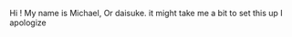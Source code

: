Hi ! My name is Michael, Or daisuke. it might take me a bit to set this up I apologize 
<!---
Ikilledmybrotherin1983/Ikilledmybrotherin1983 is a ✨ special ✨ repository because its `README.md` (this file) appears on your GitHub profile.
You can click the Preview link to take a look at your changes.
--->
